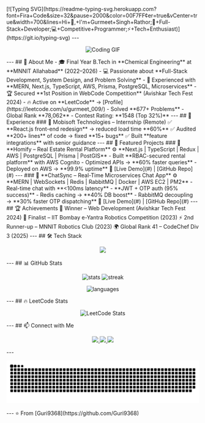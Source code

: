 <!-- Profile README with animations, colors & tech vibe --> [![Typing SVG](https://readme-typing-svg.herokuapp.com?font=Fira+Code&size=32&pause=2000&color=00F7FF&center=true&vCenter=true&width=700&lines=Hi+👋,+I'm+Gurmeet+Singh+Rathor;🚀+Full-Stack+Developer;💻+Competitive+Programmer;⚡+Tech+Enthusiast)](https://git.io/typing-svg) --- <p align="center"> <img src="https://media.giphy.com/media/qgQUggAC3Pfv687qPC/giphy.gif" width="400px" alt="Coding GIF"/> </p> --- ## 🌟 About Me - 🎓 Final Year B.Tech in **Chemical Engineering** at **MNNIT Allahabad** (2022–2026) - 💻 Passionate about **Full-Stack Development, System Design, and Problem Solving** - 🚀 Experienced with **MERN, Next.js, TypeScript, AWS, Prisma, PostgreSQL, Microservices** - 🏆 Secured **1st Position in WebCode Competition** (Avishkar Tech Fest 2024) - 🔥 Active on **LeetCode** → [Profile](https://leetcode.com/u/gurmeet_009/) - Solved **677+ Problems** - Global Rank **78,062** - Contest Rating: **1548 (Top 32%)** --- ## 💼 Experience ### 🚀 Mobisoft Technologies – Internship (Remote) ✅ **React.js front-end redesign** → reduced load time **60%** ✅ Audited **200+ lines** of code → fixed **15+ bugs** ✅ Built **feature integrations** with senior guidance --- ## 📌 Featured Projects ### 🏡 **Homify – Real Estate Rental Platform** ⚙️ **Next.js | TypeScript | Redux | AWS | PostgreSQL | Prisma | PostGIS** - Built **RBAC-secured rental platform** with AWS Cognito - Optimized APIs → **60% faster queries** - Deployed on AWS → **99.9% uptime** 🔗 [Live Demo](#) | [GitHub Repo](#) --- ### 💬 **ChatSync – Real-Time Microservices Chat App** ⚙️ **MERN | WebSockets | Redis | RabbitMQ | Docker | AWS EC2 | PM2** - Real-time chat with **<100ms latency** - **JWT + OTP auth (95% success)** - Redis caching → **40% DB boost** - RabbitMQ decoupling → **30% faster OTP dispatching** 🔗 [Live Demo](#) | [GitHub Repo](#) --- ## 🏆 Achievements 🥇 Winner – Web Development (Avishkar Tech Fest 2024) 🤖 Finalist – IIT Bombay e-Yantra Robotics Competition (2023) ⚡ 2nd Runner-up – MNNIT Robotics Club (2023) 🌍 Global Rank 41 – CodeChef Div 3 (2025) --- ## 🛠️ Tech Stack <p align="center"> <img src="https://skillicons.dev/icons?i=cpp,js,ts,react,nextjs,nodejs,express,mongodb,postgres,prisma,redis,aws,docker,rabbitmq,git,github&theme=light" /> </p> --- ## 📊 GitHub Stats <p align="center"> <img src="https://github-readme-stats.vercel.app/api?username=Guri9368&show_icons=true&theme=radical" alt="stats" height="170"/> <img src="https://github-readme-streak-stats.herokuapp.com/?user=Guri9368&theme=radical" alt="streak" height="170"/> </p> <p align="center"> <img src="https://github-readme-stats.vercel.app/api/top-langs/?username=Guri9368&layout=compact&theme=radical" alt="languages" height="170"/> </p> --- ## 🔥 LeetCode Stats <p align="center"> <img src="https://leetcard.jacoblin.cool/gurmeet_009?theme=radical&font=Source%20Code%20Pro&ext=contest" alt="LeetCode Stats"/> </p> --- ## 📫 Connect with Me <p align="center"> <a href="https://www.linkedin.com/in/gurmeet-singh-rathor-1bbbaa270/"> <img src="https://img.shields.io/badge/LinkedIn-%230A66C2.svg?&style=for-the-badge&logo=linkedin&logoColor=white" /> </a> <a href="https://leetcode.com/u/gurmeet_009/"> <img src="https://img.shields.io/badge/LeetCode-%23FFA116.svg?&style=for-the-badge&logo=leetcode&logoColor=black" /> </a> <a href="mailto:gurigurmeet1234567@gmail.com"> <img src="https://img.shields.io/badge/Email-D14836?style=for-the-badge&logo=gmail&logoColor=white" /> </a> </p> --- <p align="center"> <img src="https://raw.githubusercontent.com/Platane/snk/output/github-contribution-grid-snake-dark.svg" alt="snake animation" /> </p> --- ⭐️ From [Guri9368](https://github.com/Guri9368)
